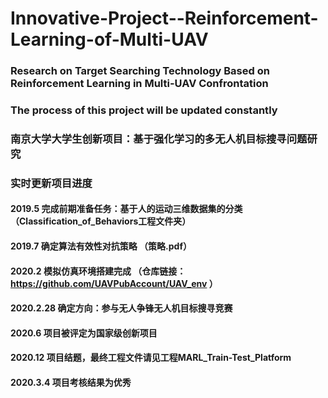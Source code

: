 # Innovative-Project--Reinforcement-Learning-of-Multi-UAV
### Research on Target Searching Technology Based on Reinforcement Learning in Multi-UAV Confrontation
### The process of this project will be updated constantly
### 南京大学大学生创新项目：基于强化学习的多无人机目标搜寻问题研究
### 实时更新项目进度




#### 2019.5 完成前期准备任务：基于人的运动三维数据集的分类 （Classification_of_Behaviors工程文件夹）
#### 2019.7 确定算法有效性对抗策略 （策略.pdf）
#### 2020.2 模拟仿真环境搭建完成 （仓库链接：https://github.com/UAVPubAccount/UAV_env ）
#### 2020.2.28 确定方向：参与无人争锋无人机目标搜寻竞赛
#### 2020.6 项目被评定为国家级创新项目
#### 2020.12 项目结题，最终工程文件请见工程MARL_Train-Test_Platform
#### 2020.3.4 项目考核结果为优秀
